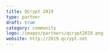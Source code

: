 ```yaml
---
title: QCrypt 2019
type: partner
draft: true
category: community
logo: /images/partners/qcrypt2019.png
website: http://2019.qcrypt.net
---
```

